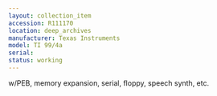 ```yaml
---
layout: collection_item
accession: R111170
location: deep_archives
manufacturer: Texas Instruments
model: TI 99/4a
serial: 
status: working
---
```


w/PEB, memory expansion, serial, floppy, speech synth, etc.